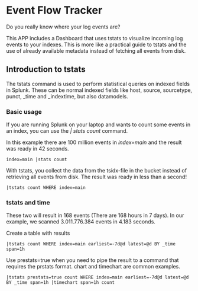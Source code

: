 # Event Flow Tracker

Do you really know where your log events are?

This APP includes a Dashboard that uses tstats to visualize incoming log events
to your indexes. This is more like a practical guide to tstats and the use of
already available metadata instead of fetching all events from disk.

## Introduction to tstats

The tstats command is used to perform statistical queries on indexed fields in
Splunk. These can be normal indexed fields like host, source, sourcetype,
punct, _time and _indextime, but also datamodels.

### Basic usage
If you are running Splunk on your laptop and wants to count some events in an index, you can use the *| stats count* command.

In this example there are 100 million events in *index=main* and the result was ready in 42 seconds.

```
index=main |stats count
```


With tstats, you collect the data from the tsidx-file in the bucket instead of retrieving all events from disk.  The result was ready in less than a second!

```
|tstats count WHERE index=main
```

### tstats and time
These two will result in 168 events (There are 168 hours in 7 days). In our example, we scanned 3.011.776.384 events in 4.183 seconds.

Create a table with results
```
|tstats count WHERE index=main earliest=-7d@d latest=@d BY _time span=1h
```

Use prestats=true when you need to pipe the result to a command that requires the prstats format. chart and timechart are common examples.
```
|tstats prestats=true count WHERE index=main earliest=-7d@d latest=@d BY _time span=1h |timechart span=1h count

```
